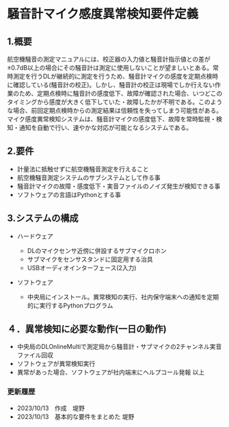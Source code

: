 # 騒音計マイク感度異常検知要件定義

## 1.概要
航空機騒音の測定マニュアルには、校正器の入力値と騒音計指示値との差が±0.7dB以上の場合にその騒音計は測定に使用しないことが望ましいとある。常時測定を行うDLが継続的に測定を行うため、騒音計マイクの感度を定期点検時に確認している(騒音計の校正)。しかし、騒音計の校正は現場でしか行えない作業のため、定期点検時に騒音計の感度低下、故障が確認された場合、いつどこのタイミングから感度が大きく低下していた・故障したかが不明である。このような場合、前回定期点検時からの測定結果は信頼性を失ってしまう可能性がある。マイク感度異常検知システムは、騒音計マイクの感度低下、故障を常時監視・検知・通知を自動で行い、速やかな対応が可能となるシステムである。

## 2.要件
* 計量法に抵触せずに航空機騒音測定を行えること
* 航空機騒音測定システムのサブシステムとして作る事
* 騒音計マイクの故障・感度低下・実音ファイルのノイズ発生が検知できる事
* ソフトウェアの言語はPythonとする事

## 3.システムの構成
* ハードウェア
  * DLのマイクセンサ近傍に併設するサブマイクロホン
  * サブマイクをセンサスタンドに固定用する治具
  * USBオーディオインターフェース(2入力)

* ソフトウェア
  * 中央局にインストール。異常検知の実行、社内保守端末への通知を定期的に実行するPythonプログラム

## ４．異常検知に必要な動作(一日の動作)
* 中央局のDLOnlineMultiで測定局から騒音計・サブマイクの2チャンネル実音ファイル回収
* ソフトウェアが異常検知実行
* 異常があった場合、ソフトウェアが社内端末にヘルプコール発報
以上

### 更新履歴
* 2023/10/13　作成　堤野
* 2023/10/13　基本的な要件をまとめた 堤野